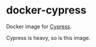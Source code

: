 # docker-cypress
Docker image for [Cypress](https://www.cypress.io/).

Cypress is heavy, so is this image.
